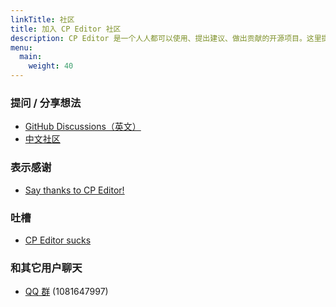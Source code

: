 ```yaml
---
linkTitle: 社区
title: 加入 CP Editor 社区
description: CP Editor 是一个人人都可以使用、提出建议、做出贡献的开源项目。这里提供了一些提问、分享想法的方式。
menu:
  main:
    weight: 40
---
```


<div class="col-md-4 col-sm-2"></div>

<div class="col-md-4 col-sm-8 ">

### 提问 / 分享想法

-   [<i class="fab fa-github"></i> GitHub Discussions（英文）](https://github.com/cpeditor/cpeditor/discussions)
-   [<i class="fab fa-github"></i> 中文社区](https://github.com/cpeditor/cpeditor-cn/discussions)

### 表示感谢

-   [<i class="fab fa-github"></i> Say thanks to CP Editor!](https://github.com/cpeditor/cpeditor/discussions/755)

### 吐槽

-   [<i class="fab fa-github"></i> CP Editor sucks](https://github.com/cpeditor/cpeditor/discussions/760)

### 和其它用户聊天

-   [<i class="fab fa-qq"></i> QQ 群](https://jq.qq.com/?\_wv=1027\&k=50eq8yF) (1081647997)

</div>
